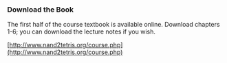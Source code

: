 ### Download the Book

The first half of the course textbook is available online. Download chapters 1-6; you can download the lecture notes if you wish.

[http://www.nand2tetris.org/course.php](http://www.nand2tetris.org/course.php)